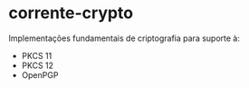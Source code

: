 # corrente-crypto
Implementações fundamentais de criptografia para suporte à:
- PKCS 11
- PKCS 12
- OpenPGP
